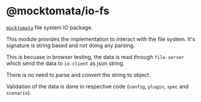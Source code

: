 # @mocktomata/io-fs

[`mocktomata`](https://www.npmjs.com/package/mocktomata) file system IO package.

This module provides the implementation to interact with the file system.
It's signature is string based and not doing any parsing.

This is becuase in browser testing, the data is read through `file-server` which send the data to `io-client` as json string.

There is no need to parse and convert the string to object.

Validation of the data is done in respective code (`config`, `plugin`, `spec` and `scenario`).
